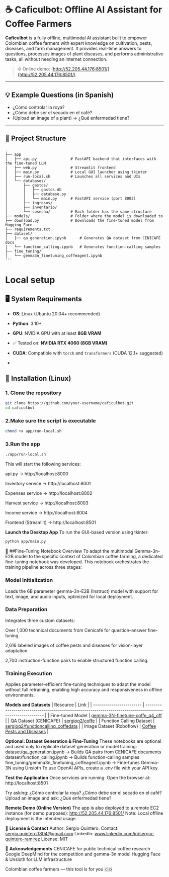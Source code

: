 # ☕ Caficulbot: Offline AI Assistant for Coffee Farmers

**Caficulbot** is a fully offline, multimodal AI assistant built to empower Colombian coffee farmers with expert knowledge on cultivation, pests, diseases, and farm management. It provides real-time answers to questions, processes images of plant diseases, and performs administrative tasks, all without needing an internet connection.

> 🌐 Online demo: [http://52.205.44.176:8501/](http://52.205.44.176:8501/)

---

## 💡 Example Questions (in Spanish)

- ¿Cómo controlar la roya?
- ¿Cómo debe ser el secado en el café?
- (Upload an image of a plant) → ¿Qué enfermedad tiene?

---

## 📁 Project Structure

```plaintext
.
├── app
│   ├── api.py               # FastAPI backend that interfaces with the fine-tuned LLM
│   ├── web.py               # Streamlit frontend
│   ├── main.py              # Local GUI launcher using tkinter
│   ├── run-local.sh         # Launches all services and UIs
│   └── databases/
│       ├── gastos/
│       │   ├── gastos.db
│       │   ├── database.py
│       │   └── main.py      # FastAPI service (port 8002)
│       ├── ingresos/
│       ├── inventario/
│       └── cosecha/         # Each folder has the same structure
├── models/                  # Folder where the model is downloaded to
├── download.py              # Downloads the fine-tuned model from Hugging Face
├── requirements.txt
├── dataset/
│   ├── qa_generation.ipynb      # Generates QA dataset from CENICAFE docs
│   └── function_calling.ipynb   # Generates function-calling samples
├── fine_tuning/
│   └── gemma3n_finetuning_coffeagent.ipynb
'''
```
# Local setup

## 🖥️ System Requirements

- **OS**: Linux (Ubuntu 20.04+ recommended)
- **Python**: 3.10+
- **GPU**: NVIDIA GPU with at least **8GB VRAM**
- ✅ Tested on: **NVIDIA RTX 4060 (8GB VRAM)**
- **CUDA**: Compatible with `torch` and `transformers` (CUDA 12.1+ suggested)

- 
## 🔧 Installation (Linux)

### **1. Clone the repository**

```bash
git clone https://github.com/your-username/caficulbot.git
cd caficulbot
```

### **2.Make sure the script is executable**
```bash
chmod +x app/run-local.sh
```

### **3.Run the app**
```bash
./app/run-local.sh
```

This will start the following services:

api.py → http://localhost:8000

Inventory service → http://localhost:8001

Expenses service → http://localhost:8002

Harvest service → http://localhost:8003

Income service → http://localhost:8004

Frontend (Streamlit) → http://localhost:8501

**Launch the Desktop App**
To run the GUI-based version using tkinter:
```bash
python app/main.py
```


📘 ##Fine-Tuning Notebook Overview
To adapt the multimodal Gemma-3n-E2B model to the specific context of Colombian coffee farming, a dedicated fine-tuning notebook was developed. This notebook orchestrates the training pipeline across three stages:

### Model Initialization
Loads the 6B parameter gemma-3n-E2B (Instruct) model with support for text, image, and audio inputs, optimized for local deployment.

### Data Preparation
Integrates three custom datasets:

Over 1,000 technical documents from Cenicafé for question–answer fine-tuning.

2,616 labeled images of coffee pests and diseases for vision-layer adaptation.

2,700 instruction-function pairs to enable structured function calling.

### Training Execution
Applies parameter-efficient fine-tuning techniques to adapt the model without full retraining, enabling high accuracy and responsiveness in offline environments.


**Models and Datasets**
| Resource                 | Link                                                                                                      |
| ------------------------ | --------------------------------------------------------------------------------------------------------- |
| Fine-tuned Model         | [gemma-3N-finetune-coffe\_q4\_off](https://huggingface.co/sergioq2/gemma-3N-finetune-coffe_q4_off)        |
| QA Dataset (CENICAFE)    | [sergioq2/coffe](https://huggingface.co/datasets/sergioq2/coffe)                                          |
| Function Calling Dataset | [sergioq2/functioncalling\_coffedata](https://huggingface.co/datasets/sergioq2/functioncalling_coffedata) |
| Image Dataset (Roboflow) | [Coffee Pests and Diseases](https://app.roboflow.com/detection-3nbwx/coffe-mw9n0/2/export)                |



**Optional: Dataset Generation & Fine-Tuning**
These notebooks are optional and used only to replicate dataset generation or model training:
dataset/qa_generation.ipynb → Builds QA pairs from CENICAFE documents
dataset/function_calling.ipynb → Builds function-calling samples
fine_tuning/gemma3n_finetuning_coffeagent.ipynb → Fine-tunes Gemma-3N using Unsloth
To use OpenAI APIs, create a .env file with your API key.


**Test the Application**
Once services are running:
Open the browser at:
http://localhost:8501

Try asking:
¿Cómo controlar la roya?
¿Cómo debe ser el secado en el café?
Upload an image and ask: ¿Qué enfermedad tiene?

**Remote Demo (Online Version)**
The app is also deployed to a remote EC2 instance (for demo purposes):
http://52.205.44.176:8501/
Note: Local offline deployment is the intended usage.


📝 **License & Contact**
Author: Sergio Quintero.
Contact: sergio.quintero.1804@gmail.com
LinkedIn: www.linkedin.com/in/sergio-quintero-ramirez
License: MIT

🙌 **Acknowledgements**
CENICAFE for public technical coffee research
Google DeepMind for the competition and gemma-3n model
Hugging Face & Unsloth for LLM infrastructure

Colombian coffee farmers — this tool is for you 🇨🇴
